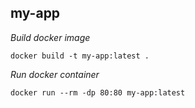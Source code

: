 ## my-app

*Build docker image*
```
docker build -t my-app:latest .
```
*Run docker container*
```
docker run --rm -dp 80:80 my-app:latest
```